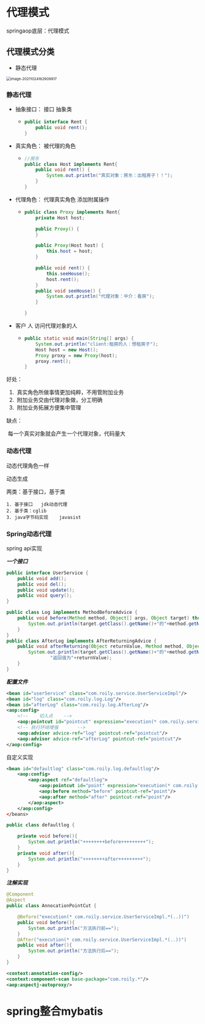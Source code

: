 # 代理模式

springaop底层：代理模式

## 代理模式分类

- 静态代理

<img src="D:\File\Desktop\nodefile\MakDown\Spring/spring2.assets/image-20211024162909917.png" alt="image-20211024162909917" style="zoom:67%;" />

### 静态代理

- 抽象接口： 接口  抽象类

  - ```java
    public interface Rent {
        public void rent();
    }
    ```

- 真实角色： 被代理的角色

  - ```java
    //房东
    public class Host implements Rent{
        public void rent() {
            System.out.println("真实对象：房东：出租房子！！");
        }
    }
    ```

- 代理角色： 代理真实角色  添加附属操作

  - ```java
    public class Proxy implements Rent{
        private Host host;
    
        public Proxy() {
        }
    
        public Proxy(Host host) {
            this.host = host;
        }
    
        public void rent() {
            this.seeHouse();
            host.rent();
        }
        public void seeHouse() {
            System.out.println("代理对象：中介：看房");
        }
    
    }
    ```

- 客户 人  访问代理对象的人

  - ```java
    public static void main(String[] args) {
        System.out.println("client:租房的人：想租房子");
        Host host = new Host();
        Proxy proxy = new Proxy(host);
        proxy.rent();
    }
    ```

好处：

1. ​	真实角色所做事情更加纯粹，不用管附加业务
2. ​    附加业务交由代理对象做，分工明确
3. ​    附加业务拓展方便集中管理

缺点：

​	每一个真实对象就会产生一个代理对象，代码量大

### 动态代理

动态代理角色一样

动态生成

两类：基于接口，基于类

 	1. 基于接口   jdk动态代理
 	2. 基于类：cglib
 	3. java字节码实现    javasist

### Spring动态代理

spring   api实现

***一个接口***

```java
public interface UserService {
    public void add();
    public void del();
    public void update();
    public void query();
}
```

```java
public class Log implements MethodBeforeAdvice {
    public void before(Method method, Object[] args, Object target) throws Throwable {
        System.out.println(target.getClass().getName()+"的"+method.getName()+"执行");
    }
}
public class AfterLog implements AfterReturningAdvice {
    public void afterReturning(Object returnValue, Method method, Object[] args, Object target) throws Throwable {
        System.out.println(target.getClass().getName()+"的"+method.getName()+"执行"+"\n"+
                "返回值为"+returnValue);
    }
}
```

***配置文件***

```xml
<bean id="userService" class="com.roily.service.UserServiceImpl"/>
<bean id="log" class="com.roily.log.Log"/>
<bean id="afterLog" class="com.roily.log.AfterLog"/>
<aop:config>
    <!--    切入点    -->
    <aop:pointcut id="pointcut" expression="execution(* com.roily.service.UserServiceImpl.*(..))"/>
    <!-- 执行环绕增强       -->
    <aop:advisor advice-ref="log" pointcut-ref="pointcut"/>
    <aop:advisor advice-ref="afterLog" pointcut-ref="pointcut"/>
</aop:config>
```

自定义实现

```xml
<bean id="defaultlog" class="com.roily.log.defaultlog"/>
    <aop:config>
        <aop:aspect ref="defaultlog">
            <aop:pointcut id="point" expression="execution(* com.roily.service.UserServiceImpl.*(..))"/>
            <aop:before method="before" pointcut-ref="point"/>
            <aop:after method="after" pointcut-ref="point"/>
        </aop:aspect>
    </aop:config>
</beans>
```

```java
public class defaultlog {

    private void before(){
        System.out.println("++++++++before+++++++++");
    }
    private void after(){
        System.out.println("++++++++after+++++++++");
    }
}
```

***注解实现***

```java
@Component
@Aspect
public class AnnocationPointCut {

    @Before("execution(* com.roily.service.UserServiceImpl.*(..))")
    public void before(){
        System.out.println("方法执行前==");
    }
    @After("execution(* com.roily.service.UserServiceImpl.*(..))")
    public void after(){
        System.out.println("方法执行后==");
    }
}
```

```xml
<context:annotation-config/>
<context:component-scan base-package="com.roily.*"/>
<aop:aspectj-autoproxy/>
```

# spring整合mybatis































